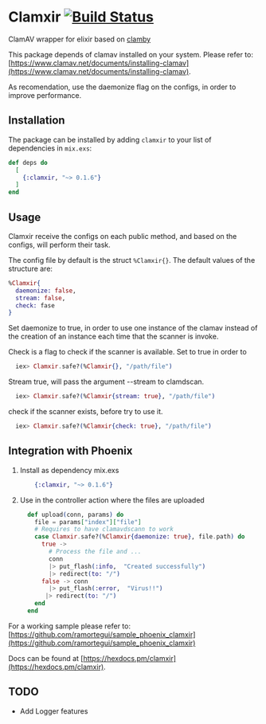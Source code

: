 # Clamxir [![Build Status](https://travis-ci.org/ramortegui/clamxir.svg?branch=master)](https://travis-ci.org/ramortegui/clamxir)

ClamAV wrapper for elixir based on
[clamby](https://github.com/kobaltz/clamby)

This package depends of clamav installed on your system. Please refer to: [https://www.clamav.net/documents/installing-clamav](https://www.clamav.net/documents/installing-clamav).

As recomendation, use the daemonize flag on the configs, in order to improve
performance.

## Installation

The package can be installed by adding `clamxir` to your list of dependencies in `mix.exs`:

```elixir
def deps do
  [
    {:clamxir, "~> 0.1.6"}
  ]
end
```

## Usage

Clamxir receive the configs on each public method, and based on the configs,
will perform their task.

The config file by default is the struct `%Clamxir{}`.  The default values of
the structure are:

```elixir
%Clamxir{
  daemonize: false,
  stream: false,
  check: fase
}
```

Set daemonize to true, in order to use one instance of the clamav instead of
the creation of an instance each time that the scanner is invoke.

Check is a flag to check if the scanner is available.  Set to true in order to

```elixir
  iex> Clamxir.safe?(%Clamxir{}, "/path/file")
```

Stream true, will pass the argument --stream to clamdscan.

```elixir
  iex> Clamxir.safe?(%Clamxir{stream: true}, "/path/file")
```

check if the scanner exists, before try to use it.

```elixir
  iex> Clamxir.safe?(%Clamxir{check: true}, "/path/file")
```

## Integration with Phoenix

1.  Install as dependency
    mix.exs

    ```elixir
        {:clamxir, "~> 0.1.6"}
    ```
    
2.  Use in the controller action where the files are uploaded

    ```elixir
      def upload(conn, params) do
        file = params["index"]["file"]
        # Requires to have clamavdscann to work
        case Clamxir.safe?(%Clamxir{daemonize: true}, file.path) do
          true -> 
            # Process the file and ... 
            conn
            |> put_flash(:info,  "Created successfully")
            |> redirect(to: "/") 
          false -> conn
            |> put_flash(:error,  "Virus!!")
           |> redirect(to: "/") 
        end
      end
    ```
    
For a working sample please refer to:
[https://github.com/ramortegui/sample_phoenix_clamxir](https://github.com/ramortegui/sample_phoenix_clamxir)

Docs can be found at [https://hexdocs.pm/clamxir](https://hexdocs.pm/clamxir).


## TODO
- Add Logger features

